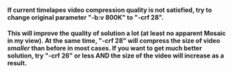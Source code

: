 #### If current timelapes video compression quality is not satisfied, try to change original parameter "-b:v 800K" to "-crf 28". 

#### This will improve the quality of solution a lot (at least no apparent Mosaic in my view). At the same time, "-crf 28" will compress the size of video _**smaller**_ than before in most cases. If you want to get much better solution, try "-crf 26" or less AND the size of the video will increase as a result.


